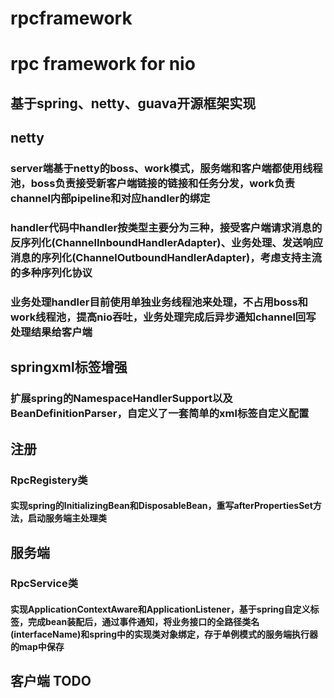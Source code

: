 # rpcframework
# rpc framework for nio
## 基于spring、netty、guava开源框架实现
## netty
### server端基于netty的boss、work模式，服务端和客户端都使用线程池，boss负责接受新客户端链接的链接和任务分发，work负责channel内部pipeline和对应handler的绑定
### handler代码中handler按类型主要分为三种，接受客户端请求消息的反序列化(ChannelInboundHandlerAdapter)、业务处理、发送响应消息的序列化(ChannelOutboundHandlerAdapter)，考虑支持主流的多种序列化协议
### 业务处理handler目前使用单独业务线程池来处理，不占用boss和work线程池，提高nio吞吐，业务处理完成后异步通知channel回写处理结果给客户端
## springxml标签增强
### 扩展spring的NamespaceHandlerSupport以及BeanDefinitionParser，自定义了一套简单的xml标签自定义配置
## 注册
### RpcRegistery类
#### 实现spring的InitializingBean和DisposableBean，重写afterPropertiesSet方法，启动服务端主处理类
## 服务端
### RpcService类
#### 实现ApplicationContextAware和ApplicationListener，基于spring自定义标签，完成bean装配后，通过事件通知，将业务接口的全路径类名(interfaceName)和spring中的实现类对象绑定，存于单例模式的服务端执行器的map中保存
## 客户端 TODO
